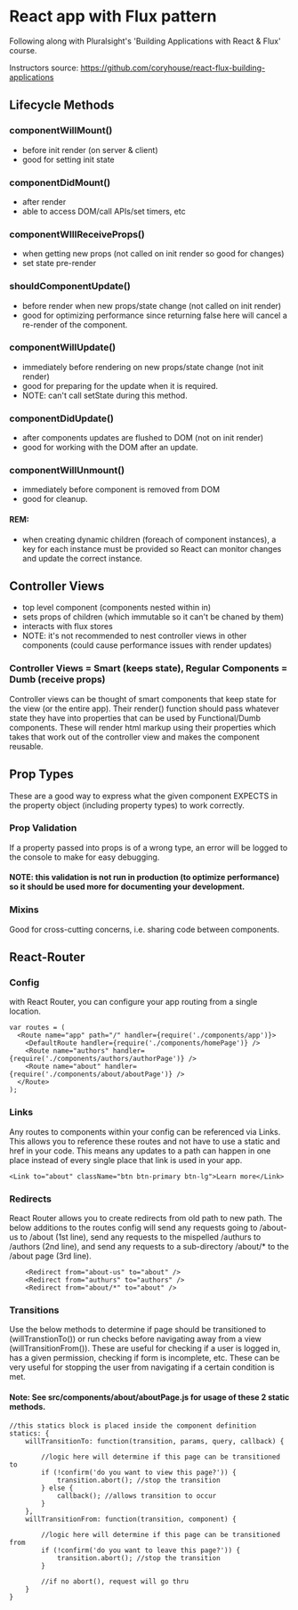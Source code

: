 # React app with Flux pattern

Following along with Pluralsight's 'Building Applications with React & Flux' course.

Instructors source: https://github.com/coryhouse/react-flux-building-applications

## Lifecycle Methods

### componentWillMount() 
- before init render (on server & client)
- good for setting init state

### componentDidMount()
- after render
- able to access DOM/call APIs/set timers, etc 

### componentWIllReceiveProps()
- when getting new props (not called on init render so good for changes) 
- set state pre-render

### shouldComponentUpdate()
- before render when new props/state change (not called on init render)
- good for optimizing performance since returning false here will cancel a re-render of the component.

### componentWillUpdate()
- immediately before rendering on new props/state change (not init render)
- good for preparing for the update when it is required.
- NOTE: can't call setState during this method.

### componentDidUpdate()
- after components updates are flushed to DOM (not on init render)
- good for working with the DOM after an update.

### componentWillUnmount()
- immediately before component is removed from DOM
- good for cleanup.

#### REM: 
- when creating dynamic children (foreach of component instances), a key for each instance must be provided so React can monitor changes and update the correct instance.

## Controller Views

- top level component (components nested within in)
- sets props of children (which immutable so it can't be chaned by them)
- interacts with flux stores 
- NOTE: it's not recommended to nest controller views in other components (could cause performance issues with render updates)

### Controller Views = Smart (keeps state), Regular Components = Dumb (receive props)
Controller views can be thought of smart components that keep state for the view (or the entire app). Their render() function should pass whatever state they have into properties that can be used by Functional/Dumb components. These will render html markup using their properties which takes that work out of the controller view and makes the component reusable.

## Prop Types 

These are a good way to express what the given component EXPECTS in the property object (including property types) to work correctly. 

### Prop Validation

If a property passed into props is of a wrong type, an error will be logged to the console to make for easy debugging. 

#### NOTE: this validation is not run in production (to optimize performance) so it should be used more for documenting your development. 


### Mixins

Good for cross-cutting concerns, i.e. sharing code between components.


## React-Router 

### Config

with React Router, you can configure your app routing from a single location. 

 	
~~~~
var routes = (
  <Route name="app" path="/" handler={require('./components/app')}>
    <DefaultRoute handler={require('./components/homePage')} />
    <Route name="authors" handler={require('./components/authors/authorPage')} />
    <Route name="about" handler={require('./components/about/aboutPage')} />
  </Route>
);
~~~~

### Links

Any routes to components within your config can be referenced via Links. This allows you to reference these routes and not have to use a static <a> and href in your code. This means any updates to a path can happen in one place instead of every single place that link is used in your app.
~~~~
<Link to="about" className="btn btn-primary btn-lg">Learn more</Link>
~~~~

### Redirects

React Router allows you to create redirects from old path to new path. The below additions to the routes config will send any requests going to /about-us to /about (1st line), send any requests to the mispelled /authurs to /authors (2nd line), and send any requests to a sub-directory /about/* to the /about page (3rd line). 

~~~~
    <Redirect from="about-us" to="about" /> 
    <Redirect from="authurs" to="authors" />
    <Redirect from="about/*" to="about" />
~~~~

### Transitions

Use the below methods to determine if page should be transitioned to (willTranstionTo()) or run checks before navigating away from a view (willTransitionFrom()). These are useful for checking if a user is logged in, has a given permission, checking if form is incomplete, etc. These can be very useful for stopping the user from navigating if a certain condition is met.

#### Note: See src/components/about/aboutPage.js for usage of these 2 static methods.

~~~ 
//this statics block is placed inside the component definition
statics: {
    willTransitionTo: function(transition, params, query, callback) {

        //logic here will determine if this page can be transitioned to
        if (!confirm('do you want to view this page?')) {
            transition.abort(); //stop the transition
        } else {
            callback(); //allows transition to occur
        }
    },
    willTransitionFrom: function(transition, component) {

        //logic here will determine if this page can be transitioned from
        if (!confirm('do you want to leave this page?')) {
            transition.abort(); //stop the transition
        } 

        //if no abort(), request will go thru
    }
}

~~~